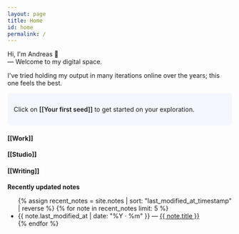 ```yaml
---
layout: page
title: Home
id: home
permalink: /
---
```

Hi, I'm Andreas 👋 <br>
— Welcome to my digital space.

I've tried holding my output in many iterations online over the years; this one feels the best.

<p style="padding: 2em 1em; background: #f5f7ff; border-radius: 8px;">
Click on <span style="font-weight: 600">[[Your first seed]]</span> to get started on your exploration.
</p>

<h4>[[Work]]</h4>
<h4>[[Studio]]</h4>
<h4>[[Writing]]</h4>


<strong>Recently updated notes</strong>

<ul>
  {% assign recent_notes = site.notes | sort: "last_modified_at_timestamp" | reverse %}
  {% for note in recent_notes limit: 5 %}
    <li>
      {{ note.last_modified_at | date: "%Y · %m" }} — <a class="internal-link" href="{{ site.baseurl }}{{ note.url }}">{{ note.title }}</a>
    </li>
  {% endfor %}
</ul>

<style>
  .wrapper {
    max-width: 46em;
  }
</style>
